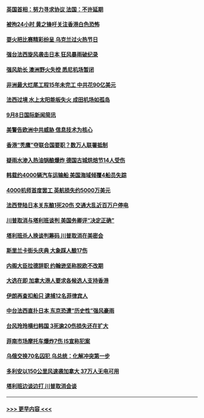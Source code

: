 #### [英国首相：努力寻求协议  法国：不许延期](../pages/prog202/a102661177.md?t=09091755) 
#### [被拘24小时 黄之锋吁关注香港白色恐怖](../pages/prog202/a102661181.md?t=09091755) 
#### [耍火把比赛精彩纷呈 乌克兰过火热节日](../pages/prog202/a102661164.md?t=09091755) 
#### [强台法西旋风袭击日本  狂风暴雨破纪录](../pages/prog202/a102661146.md?t=09091755) 
#### [强风助长 澳洲野火失控 悉尼机场暂闭](../pages/prog202/a102661143.md?t=09091755) 
#### [非洲最大烂尾工程15年未完工 中共花90亿美元](../pages/prog202/a102661038.md?t=09091755) 
#### [法西过境 水上太阳能板失火 成田机场如孤岛](../pages/prog202/a102661013.md?t=09091755) 
#### [9月8日国际新闻简讯](../pages/prog202/a102661005.md?t=09091755) 
#### [美警告欧洲中共威胁  信息技术为核心](../pages/prog202/a102661009.md?t=09091755) 
#### [香港“秃鹰”夺联合国要职？数万人联署抵制](../pages/prog202/a102660845.md?t=09091755) 
#### [疑雨水渗入热油锅酿爆炸 德国古城烘焙节14人受伤](../pages/prog202/a102660942.md?t=09091755) 
#### [韩载约4000辆汽车运输船 美国海域倾覆4船员失踪](../pages/prog202/a102660848.md?t=09091755) 
#### [4000机师首度罢工 英航损失约5000万美元](../pages/prog202/a102660838.md?t=09091755) 
#### [法西登陆日本关东酿1死20伤 交通大乱近百万户停电](../pages/prog202/a102660778.md?t=09091755) 
#### [川普取消与塔利班谈判 美国务卿评“决定正确”](../pages/prog202/a102660738.md?t=09091755) 
#### [塔利班杀人换谈判筹码 川普取消在美密会](../pages/prog202/a102660674.md?t=09091755) 
#### [斯里兰卡街头庆典 大象踩人酿17伤](../pages/prog202/a102660666.md?t=09091755) 
#### [内阁大臣拉德辞职 约翰逊坚称脱欧不改期](../pages/prog202/a102660607.md?t=09091755) 
#### [大选在即 加拿大港人要求各候选人支持香港](../pages/prog202/a102660557.md?t=09091755) 
#### [伊朗再查扣船只 逮捕12名菲律宾人](../pages/prog202/a102660415.md?t=09091755) 
#### [中台法西直扑日本 东京恐遭“历史性”强风豪雨](../pages/prog202/a102660408.md?t=09091755) 
#### [台风玲玲横扫韩国 3死逾20伤损失还在扩大](../pages/prog202/a102660397.md?t=09091755) 
#### [菲南市场摩托车爆炸7伤 IS宣称犯案](../pages/prog202/a102660390.md?t=09091755) 
#### [乌俄交换70名囚犯 乌总统：化解冲突第一步](../pages/prog202/a102660357.md?t=09091755) 
#### [多利安以150公里风速袭加拿大 37万人无电可用](../pages/prog202/a102660351.md?t=09091755) 
#### [塔利班边谈边打 川普取消会谈](../pages/prog202/a102660347.md?t=09091755) 

----
#### [ >>> 更早内容 <<< ](../indexes/prog202-earlier.md)
